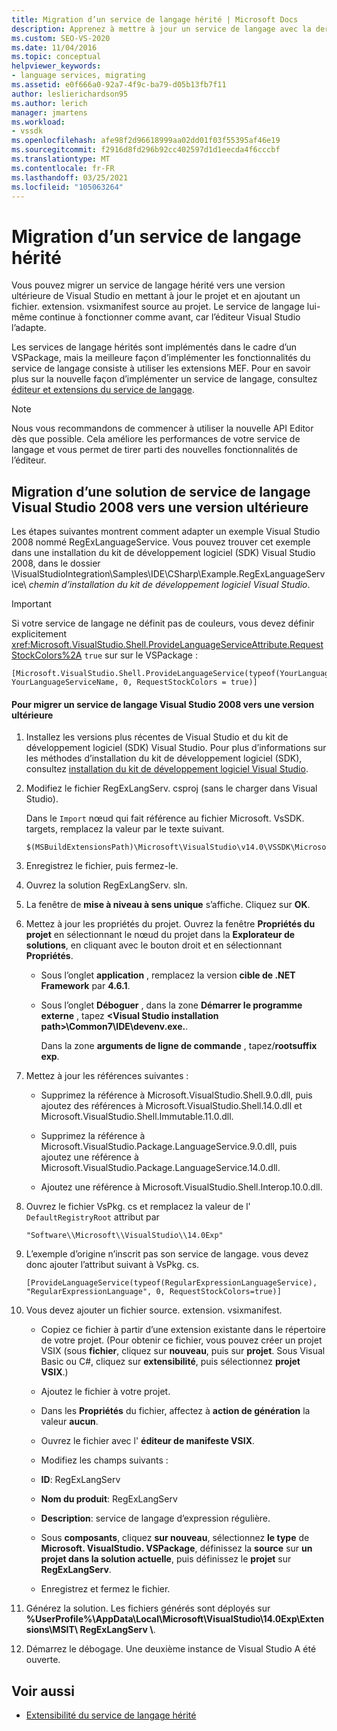 ```yaml
---
title: Migration d’un service de langage hérité | Microsoft Docs
description: Apprenez à mettre à jour un service de langage avec la dernière version de Visual Studio en mettant à jour le projet et en ajoutant un fichier source. extension. vsixmanifest.
ms.custom: SEO-VS-2020
ms.date: 11/04/2016
ms.topic: conceptual
helpviewer_keywords:
- language services, migrating
ms.assetid: e0f666a0-92a7-4f9c-ba79-d05b13fb7f11
author: leslierichardson95
ms.author: lerich
manager: jmartens
ms.workload:
- vssdk
ms.openlocfilehash: afe98f2d96618999aa02dd01f03f55395af46e19
ms.sourcegitcommit: f2916d8fd296b92cc402597d1d1eecda4f6cccbf
ms.translationtype: MT
ms.contentlocale: fr-FR
ms.lasthandoff: 03/25/2021
ms.locfileid: "105063264"
---
```

# <a name="migrating-a-legacy-language-service"></a>Migration d’un service de langage hérité
Vous pouvez migrer un service de langage hérité vers une version ultérieure de Visual Studio en mettant à jour le projet et en ajoutant un fichier. extension. vsixmanifest source au projet. Le service de langage lui-même continue à fonctionner comme avant, car l’éditeur Visual Studio l’adapte.

 Les services de langage hérités sont implémentés dans le cadre d’un VSPackage, mais la meilleure façon d’implémenter les fonctionnalités du service de langage consiste à utiliser les extensions MEF. Pour en savoir plus sur la nouvelle façon d’implémenter un service de langage, consultez [éditeur et extensions du service de langage](../../extensibility/editor-and-language-service-extensions.md).

> [!NOTE]
> Nous vous recommandons de commencer à utiliser la nouvelle API Editor dès que possible. Cela améliore les performances de votre service de langage et vous permet de tirer parti des nouvelles fonctionnalités de l’éditeur.

## <a name="migrating-a-visual-studio-2008-language-service-solution-to-a-later-version"></a>Migration d’une solution de service de langage Visual Studio 2008 vers une version ultérieure
 Les étapes suivantes montrent comment adapter un exemple Visual Studio 2008 nommé RegExLanguageService. Vous pouvez trouver cet exemple dans une installation du kit de développement logiciel (SDK) Visual Studio 2008, dans le dossier \VisualStudioIntegration\Samples\IDE\CSharp\Example.RegExLanguageService\ *chemin d’installation du kit de développement logiciel Visual Studio*.

> [!IMPORTANT]
> Si votre service de langage ne définit pas de couleurs, vous devez définir explicitement <xref:Microsoft.VisualStudio.Shell.ProvideLanguageServiceAttribute.RequestStockColors%2A> `true` sur sur le VSPackage :

```
[Microsoft.VisualStudio.Shell.ProvideLanguageService(typeof(YourLanguageService), YourLanguageServiceName, 0, RequestStockColors = true)]
```

#### <a name="to-migrate-a-visual-studio-2008-language-service-to-a-later-version"></a>Pour migrer un service de langage Visual Studio 2008 vers une version ultérieure

1. Installez les versions plus récentes de Visual Studio et du kit de développement logiciel (SDK) Visual Studio. Pour plus d’informations sur les méthodes d’installation du kit de développement logiciel (SDK), consultez [installation du kit de développement logiciel Visual Studio](../../extensibility/installing-the-visual-studio-sdk.md).

2. Modifiez le fichier RegExLangServ. csproj (sans le charger dans Visual Studio).

     Dans le `Import` nœud qui fait référence au fichier Microsoft. VsSDK. targets, remplacez la valeur par le texte suivant.

    ```
    $(MSBuildExtensionsPath)\Microsoft\VisualStudio\v14.0\VSSDK\Microsoft.VsSDK.targets
    ```

3. Enregistrez le fichier, puis fermez-le.

4. Ouvrez la solution RegExLangServ. sln.

5. La fenêtre de **mise à niveau à sens unique** s’affiche. Cliquez sur **OK**.

6. Mettez à jour les propriétés du projet. Ouvrez la fenêtre **Propriétés du projet** en sélectionnant le nœud du projet dans la **Explorateur de solutions**, en cliquant avec le bouton droit et en sélectionnant **Propriétés**.

    - Sous l’onglet **application** , remplacez la version **cible de .NET Framework** par **4.6.1**.

    - Sous l’onglet **Déboguer** , dans la zone **Démarrer le programme externe** , tapez **\<Visual Studio installation path>\Common7\IDE\devenv.exe.**.

         Dans la zone **arguments de ligne de commande** , tapez/**rootsuffix exp**.

7. Mettez à jour les références suivantes :

    - Supprimez la référence à Microsoft.VisualStudio.Shell.9.0.dll, puis ajoutez des références à Microsoft.VisualStudio.Shell.14.0.dll et Microsoft.VisualStudio.Shell.Immutable.11.0.dll.

    - Supprimez la référence à Microsoft.VisualStudio.Package.LanguageService.9.0.dll, puis ajoutez une référence à Microsoft.VisualStudio.Package.LanguageService.14.0.dll.

    - Ajoutez une référence à Microsoft.VisualStudio.Shell.Interop.10.0.dll.

8. Ouvrez le fichier VsPkg. cs et remplacez la valeur de l' `DefaultRegistryRoot` attribut par

    ```
    "Software\\Microsoft\\VisualStudio\\14.0Exp"
    ```

9. L’exemple d’origine n’inscrit pas son service de langage. vous devez donc ajouter l’attribut suivant à VsPkg. cs.

    ```
    [ProvideLanguageService(typeof(RegularExpressionLanguageService), "RegularExpressionLanguage", 0, RequestStockColors=true)]
    ```

10. Vous devez ajouter un fichier source. extension. vsixmanifest.

    - Copiez ce fichier à partir d’une extension existante dans le répertoire de votre projet. (Pour obtenir ce fichier, vous pouvez créer un projet VSIX (sous **fichier**, cliquez sur **nouveau**, puis sur **projet**. Sous Visual Basic ou C#, cliquez sur **extensibilité**, puis sélectionnez **projet VSIX**.)

    - Ajoutez le fichier à votre projet.

    - Dans les **Propriétés** du fichier, affectez à **action de génération** la valeur **aucun**.

    - Ouvrez le fichier avec l' **éditeur de manifeste VSIX**.

    - Modifiez les champs suivants :

    - **ID**: RegExLangServ

    - **Nom du produit**: RegExLangServ

    - **Description**: service de langage d’expression régulière.

    - Sous **composants**, cliquez **sur nouveau**, sélectionnez **le type** de **Microsoft. VisualStudio. VSPackage**, définissez la **source** sur **un projet dans la solution actuelle**, puis définissez le **projet** sur **RegExLangServ**.

    - Enregistrez et fermez le fichier.

11. Générez la solution. Les fichiers générés sont déployés sur **%UserProfile%\AppData\Local\Microsoft\VisualStudio\14.0Exp\Extensions\MSIT\ RegExLangServ \\**.

12. Démarrez le débogage. Une deuxième instance de Visual Studio A été ouverte.

## <a name="see-also"></a>Voir aussi
- [Extensibilité du service de langage hérité](../../extensibility/internals/legacy-language-service-extensibility.md)
